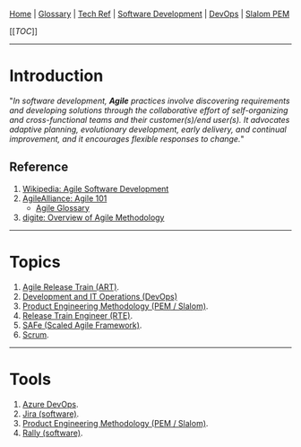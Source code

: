 [Home](/Slalom-LLC/Slalom-Consulting) | [Glossary](/Glossary) | [Tech Ref](/Tech-Ref) | [Software Development](/Tech-Ref/Software-Development) | [DevOps](/Tech-Ref/Software-Development/DevOps-\(Development-and-IT-Operations\)) | [Slalom PEM](/Slalom-LLC/Terms-\(Slalom-LLC\)/PEM-\(Product-Engineering-Methodology\))

[[_TOC_]]

---
# Introduction
"_In software development, ***Agile*** practices involve discovering requirements and developing solutions through the collaborative effort of self-organizing and cross-functional teams and their customer(s)/end user(s). It advocates adaptive planning, evolutionary development, early delivery, and continual improvement, and it encourages flexible responses to change._"

## Reference
1. [Wikipedia: Agile Software Development](https://en.wikipedia.org/wiki/Agile_software_development)
1. [AgileAlliance: Agile 101](https://www.agilealliance.org/agile101/)
   - [Agile Glossary](https://www.agilealliance.org/agile101/agile-glossary/)
1. [digite: Overview of Agile Methodology](https://www.digite.com/agile/agile-methodology/)

---
# Topics
1. [Agile Release Train (ART)](/Tech-Ref/Software-Development/Agile/SAFe-\(Scaled-Agile-Framework\)/ART-\(Agile-Release-Train\)).
1. [Development and IT Operations (DevOps)](/Tech-Ref/Software-Development/DevOps-\(Development-and-IT-Operations\))
1. [Product Engineering Methodology (PEM / Slalom)](/Slalom-LLC/Terms-\(Slalom-LLC\)/PEM-\(Product-Engineering-Methodology\)).
1. [Release Train Engineer (RTE)](/Tech-Ref/Software-Development/Agile/SAFe-\(Scaled-Agile-Framework\)/ART-\(Agile-Release-Train\)/RTE-\(Release-Train-Engineer\)). 
1. [SAFe (Scaled Agile Framework)](/Tech-Ref/Software-Development/Agile/SAFe-\(Scaled-Agile-Framework\)).
1. [Scrum](/Tech-Ref/Software-Development/Agile/Scrum).

---
# Tools
1. [Azure DevOps](/Tech-Ref/Microsoft/Microsoft-Azure/ADO-\(Azure-DevOps\)).
1. [Jira (software)](/Tech-Ref/Atlassian/Jira).
1. [Product Engineering Methodology (PEM / Slalom)](/Slalom-LLC/Terms-\(Slalom-LLC\)/PEM-\(Product-Engineering-Methodology\)).
1. [Rally (software)](/Tech-Ref/Rally).
